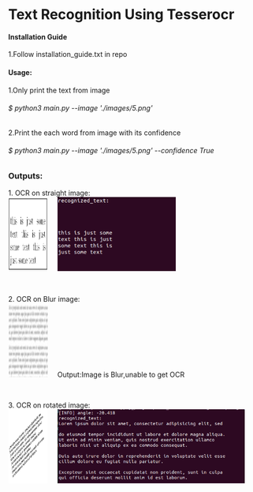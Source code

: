 # Text Recognition Using Tesserocr
<H4> Installation Guide </h4>
1.Follow installation_guide.txt in repo<br>

<h4> Usage:</h4>
1.Only print the text from image
<h6>$ python3 main.py --image './images/5.png'</h6>

2.Print the each word from image with its confidence
<h6>$ python3 main.py --image './images/5.png' --confidence True</h6>

<h3>Outputs: </h3>
<p>
 1. OCR on straight image:<br>
 <img src="images/5.png", height="150", width="80"></img>&nbsp&nbsp&nbsp&nbsp
 <img src="images/op_5.png", height="150",width="80"></img><br>
 </p><br>
 
<p>
 2. OCR on Blur image:<br>
 <img src="images/3.jpeg", height="150", width="80"></img>&nbsp&nbsp&nbsp&nbsp
 Output:Image is Blur,unable to get OCR
 </p><br>
 
<p>
 3. OCR on rotated image:<br>
 <img src="images/1.jpg", height="150", width="80"></img>&nbsp&nbsp&nbsp&nbsp
 <img src="images/op_1.png", height="150",width="80"></img><br>
 </p><br>
 

 
 

